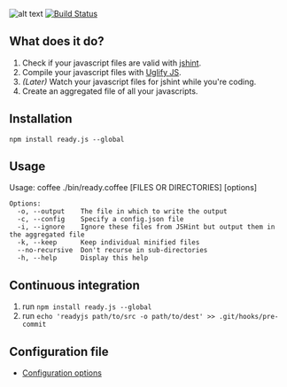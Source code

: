 ![alt text](http://s3.amazonaws.com/files.posterous.com/headers/2452232/scaled500.png "ready.js - continuous javascript integration")
[![Build Status](https://travis-ci.org/dsimard/ready.js.png?branch=2012-12-30_v3.0)](https://travis-ci.org/dsimard/ready.js)

## What does it do?
1. Check if your javascript files are valid with [jshint](http://www.jshint.com/).
2. Compile your javascript files with [Uglify JS](http://marijnhaverbeke.nl/uglifyjs).
3. _(Later)_ Watch your javascript files for jshint while you're coding.
4. Create an aggregated file of all your javascripts.

## Installation

`npm install ready.js --global`

## Usage

Usage: coffee ./bin/ready.coffee [FILES OR DIRECTORIES] [options]

    Options:
      -o, --output    The file in which to write the output
      -c, --config    Specify a config.json file
      -i, --ignore    Ignore these files from JSHint but output them in the aggregated file
      -k, --keep      Keep individual minified files
      --no-recursive  Don't recurse in sub-directories
      -h, --help      Display this help

## Continuous integration
1. run `npm install ready.js --global`
2. run `echo 'readyjs path/to/src -o path/to/dest' >> .git/hooks/pre-commit`

## Configuration file

* [Configuration options](https://github.com/dsimard/ready.js/wiki/Configuration-options)



